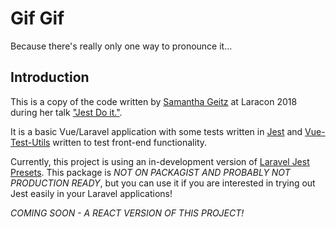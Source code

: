 # Gif Gif

Because there's really only one way to pronounce it...

## Introduction

This is a copy of the code written by [Samantha Geitz](https://twitter.com/samanthageitz) at Laracon 2018 during her talk ["Jest Do it."](https://www.youtube.com/watch?v=AxlqFgY0BGY).

It is a basic Vue/Laravel application with some tests written in [Jest](https://jestjs.io/) and [Vue-Test-Utils](https://vue-test-utils.vuejs.org/) written to test front-end functionality.

Currently, this project is using an in-development version of [Laravel Jest Presets](https://github.com/tightenco/laravel-preset-jest/). This package is *NOT ON PACKAGIST AND PROBABLY NOT PRODUCTION READY*, but you can use it if you are interested in trying out Jest easily in your Laravel applications! 

*COMING SOON - A REACT VERSION OF THIS PROJECT!*
